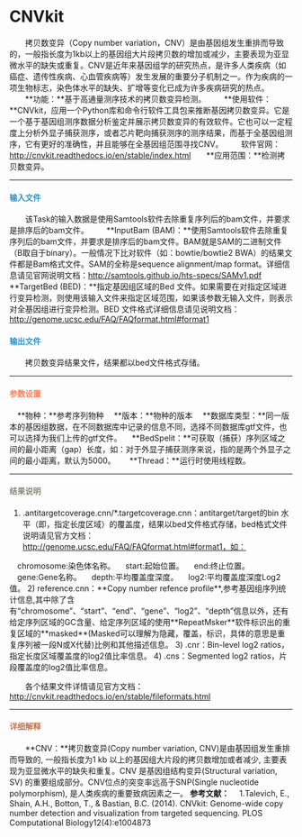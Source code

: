 # CNVkit
　　拷贝数变异（Copy number variation，CNV）是由基因组发生重排而导致的，一般指长度为1kb以上的基因组大片段拷贝数的增加或减少，主要表现为亚显微水平的缺失或重复。CNV是近年来基因组学的研究热点，是许多人类疾病（如癌症、遗传性疾病、心血管疾病等）发生发展的重要分子机制之一。作为疾病的一项生物标志，染色体水平的缺失、扩增等变化已成为许多疾病研究的热点。
　　**功能：**基于高通量测序技术的拷贝数变异检测。
　　**使用软件：**CNVkit，应用一个Python库和命令行软件工具包来推断基因拷贝数变异。它是一个基于基因组测序数据分析鉴定并展示拷贝数变异的有效软件。它也可以一定程度上分析外显子捕获测序，或者芯片靶向捕获测序的测序结果，而基于全基因组测序，它有更好的准确性，并且能够在全基因组范围寻找CNV。
　　软件官网：http://cnvkit.readthedocs.io/en/stable/index.html
&nbsp; &nbsp; &nbsp; **应用范围：**检测拷贝数变异。

***
#### **<i class="glyphicon glyphicon-log-in" aria-hidden="true" style="color:#3090C7"></i><span style="color:#3090C7"> 输入文件**
　　该Task的输入数据是使用Samtools软件去除重复序列后的bam文件，并要求是排序后的bam文件。
　　**InputBam (BAM)：**使用Samtools软件去除重复序列后的bam文件，并要求是排序后的bam文件。BAM就是SAM的二进制文件（B取自于binary）。一般情况下比对软件（如：bowtie/bowtie2 BWA）的结果文件都是Bam格式文件。SAM的全称是sequence alignment/map format。详细信息请见官网说明文档：http://samtools.github.io/hts-specs/SAMv1.pdf
　　**TargetBed (BED)：**指定基因组区域的Bed 文件。如果需要在对指定区域进行变异检测，则使用该输入文件来指定区域范围，如果该参数无输入文件，则表示对全基因组进行变异检测。BED 文件格式详细信息请见说明文档：http://genome.ucsc.edu/FAQ/FAQformat.html#format1

#### **<i class="glyphicon glyphicon-log-out" aria-hidden="true" style="color:#3090C7"></i><span style="color:#3090C7"> 输出文件**
　　拷贝数变异结果文件，结果都以bed文件格式存储。


***
#### **<i class="fa fa-cog" aria-hidden="true" style="color:#F88158"></i> <span style="color:#F88158">参数设置**
　**物种：**参考序列物种
　**版本：**物种的版本
　**数据库类型：**同一版本的基因组数据，在不同数据库中记录的信息不同，选择不同数据库gtf文件，也可以选择为我们上传的gtf文件。
　**BedSpelit：**可获取（捕获）序列区域之间的最小距离（gap）长度，如：对于外显子捕获测序来说，指的是两个外显子之间的最小距离，默认为5000。　
　**Thread：**运行时使用线程数。


***
#### **<i class="fa fa-file-text" aria-hidden="true" style="color:#848b79"></i><span style="color:#848b79"> 结果说明**
1) .antitargetcoverage.cnn/*.targetcoverage.cnn：antitarget/target的bin 水平（即，指定长度区域）的覆盖度，结果以bed文件格式存储，bed格式文件说明请见官方文档：http://genome.ucsc.edu/FAQ/FAQformat.html#format1，如：
<div style="text-align:center"><img data-src="1.png" width="450px" ></img></div>
　chromosome:染色体名称。
　start:起始位置。
　end:终止位置。
　gene:Gene名称。
　depth:平均覆盖度深度。
　log2:平均覆盖度深度Log2值。
2) reference.cnn：**Copy number refence profile**,参考基因组序列统计信息,其中除了含有“chromosome”、“start”、“end”、“gene”、“log2”、“depth”信息以外，还有给定序列区域的GC含量、给定序列区域的使用**RepeatMsker**软件标识出的重复区域的**masked**(Masked可以理解为隐藏，覆盖，标识，具体的意思是重复序列被一段N或X代替)比例和其他描述信息。
3) .cnr：Bin-level log2 ratios，指定长度区域覆盖度的log2值比率信息。 
4) .cns：Segmented log2 ratios，片段覆盖度的log2值比率信息。

　　各个结果文件详情请见官方文档：http://cnvkit.readthedocs.io/en/stable/fileformats.html

***
#### **<span class="glyphicon glyphicon-paperclip" aria-hidden="true" style="color:#C47451"></span></i><span style="color:#C47451">  详细解释**
　　**CNV：**拷贝数变异(Copy number variation, CNV)是由基因组发生重排而导致的, 一般指长度为1 kb 以上的基因组大片段的拷贝数增加或者减少, 主要表现为亚显微水平的缺失和重复。CNV 是基因组结构变异(Structural variation, SV) 的重要组成部分。CNV位点的突变率远高于SNP(Single nucleotide polymorphism), 是人类疾病的重要致病因素之一。
**参考文献：**
　1.Talevich, E., Shain, A.H., Botton, T., & Bastian, B.C. (2014). CNVkit: Genome-wide copy number detection and visualization from targeted sequencing. PLOS Computational Biology12(4):e1004873

